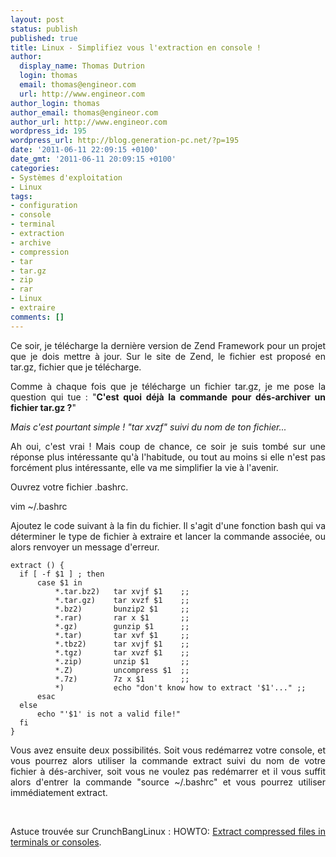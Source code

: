 ```yaml
---
layout: post
status: publish
published: true
title: Linux - Simplifiez vous l'extraction en console !
author:
  display_name: Thomas Dutrion
  login: thomas
  email: thomas@engineor.com
  url: http://www.engineor.com
author_login: thomas
author_email: thomas@engineor.com
author_url: http://www.engineor.com
wordpress_id: 195
wordpress_url: http://blog.generation-pc.net/?p=195
date: '2011-06-11 22:09:15 +0100'
date_gmt: '2011-06-11 20:09:15 +0100'
categories:
- Systèmes d'exploitation
- Linux
tags:
- configuration
- console
- terminal
- extraction
- archive
- compression
- tar
- tar.gz
- zip
- rar
- Linux
- extraire
comments: []
---
```

<p style="text-align: justify;">Ce soir, je télécharge la dernière version de Zend Framework pour un projet que je dois mettre à jour. Sur le site de Zend, le fichier est proposé en tar.gz, fichier que je télécharge.</p>
<p style="text-align: justify;">Comme à chaque fois que je télécharge un fichier tar.gz, je me pose la question qui tue : "<strong>C'est quoi déjà la commande pour dés-archiver un fichier tar.gz ?</strong>"</p>
<p style="text-align: justify;"><cite lang="fr">Mais c'est pourtant simple ! "tar xvzf" suivi du nom de ton fichier...</cite></p>
<p style="text-align: justify;">Ah oui, c'est vrai ! Mais coup de chance, ce soir je suis tombé sur une réponse plus intéressante qu'à l'habitude, ou tout au moins si elle n'est pas forcément plus intéressante, elle va me simplifier la vie à l'avenir.</p>
<p style="text-align: justify;">Ouvrez votre fichier .bashrc.</p>
<p style="text-align: justify;">vim ~/.bashrc</p>
<p style="text-align: justify;">Ajoutez le code suivant à la fin du fichier. Il s'agit d'une fonction bash qui va déterminer le type de fichier à extraire et lancer la commande associée, ou alors renvoyer un message d'erreur.</p>
<pre><code>extract () {
  if [ -f $1 ] ; then
      case $1 in
          *.tar.bz2)   tar xvjf $1    ;;
          *.tar.gz)    tar xvzf $1    ;;
          *.bz2)       bunzip2 $1     ;;
          *.rar)       rar x $1       ;;
          *.gz)        gunzip $1      ;;
          *.tar)       tar xvf $1     ;;
          *.tbz2)      tar xvjf $1    ;;
          *.tgz)       tar xvzf $1    ;;
          *.zip)       unzip $1       ;;
          *.Z)         uncompress $1  ;;
          *.7z)        7z x $1        ;;
          *)           echo "don't know how to extract '$1'..." ;;
      esac
  else
      echo "'$1' is not a valid file!"
  fi
}</code></pre>
<p style="text-align: justify;">Vous avez ensuite deux possibilités. Soit vous redémarrez votre console, et vous pourrez alors utiliser la commande extract suivi du nom de votre fichier à dés-archiver, soit vous ne voulez pas redémarrer et il vous suffit alors d'entrer la commande "source ~/.bashrc" et vous pourrez utiliser immédiatement extract.</p>
<p style="text-align: justify;">&nbsp;</p>
<p style="text-align: justify;">Astuce trouvée sur CrunchBangLinux : HOWTO: <a href="http://crunchbanglinux.org/forums/topic/586/howto-extract-compressed-files-in-terminals-or-console/">Extract compressed files in terminals or consoles</a>.</p>
